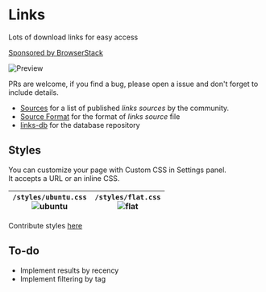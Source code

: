 # Links
Lots of download links for easy access

[Sponsored by BrowserStack](http://www.browserstack.com/)

![Preview](https://cloud.githubusercontent.com/assets/486818/11321149/e8a91b56-90bb-11e5-8ebb-b1cf7b57a25a.gif)

PRs are welcome, if you find a bug, please open a issue and don't forget to include details.

* [Sources](https://github.com/links-js/links/wiki/Sources) for a list of published *links sources* by the community.
* [Source Format](https://github.com/links-js/links/wiki/Source-Format) for the format of *links source* file
* [links-db](https://github.com/links-js/links-db) for the database repository

## Styles

You can customize your page with Custom CSS in Settings panel.  
It accepts a URL or an inline CSS.

| `/styles/ubuntu.css` <br> ![ubuntu](https://cloud.githubusercontent.com/assets/486818/14918443/a97e4f7a-0e2c-11e6-9ecc-38cecc9641a6.png) | `/styles/flat.css` <br> ![flat](https://cloud.githubusercontent.com/assets/486818/14918444/ac679a16-0e2c-11e6-944d-a35c83fc8318.png) |
|---|---|

Contribute styles [here](https://github.com/links-js/styles)

## To-do

* Implement results by recency
* Implement filtering by tag
